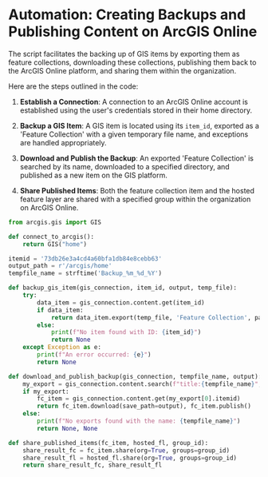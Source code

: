 # Automation: Creating Backups and Publishing Content on ArcGIS Online

The script facilitates the backing up of GIS items by exporting them as feature collections, downloading these collections, publishing them back to the ArcGIS Online platform, and sharing them within the organization.

Here are the steps outlined in the code:

1. **Establish a Connection**: A connection to an ArcGIS Online account is established using the user's credentials stored in their home directory.

2. **Backup a GIS Item**: A GIS item is located using its `item_id`, exported as a 'Feature Collection' with a given temporary file name, and exceptions are handled appropriately.

3. **Download and Publish the Backup**: An exported 'Feature Collection' is searched by its name, downloaded to a specified directory, and published as a new item on the GIS platform.

4. **Share Published Items**: Both the feature collection item and the hosted feature layer are shared with a specified group within the organization on ArcGIS Online.

```python
from arcgis.gis import GIS

def connect_to_arcgis():
    return GIS("home")

itemid = '73db26e3a4cd4a60bfa1db84e8cebb63'
output_path = r'/arcgis/home'
tempfile_name = strftime('Backup_%m_%d_%Y')

def backup_gis_item(gis_connection, item_id, output, temp_file):
    try:
        data_item = gis_connection.content.get(item_id)
        if data_item:
            return data_item.export(temp_file, 'Feature Collection', parameters=None, wait=True)
        else:
            print(f"No item found with ID: {item_id}")
            return None
    except Exception as e:
        print(f"An error occurred: {e}")
        return None

def download_and_publish_backup(gis_connection, tempfile_name, output):
    my_export = gis_connection.content.search(f"title:{tempfile_name}", item_type='Feature Collection')
    if my_export:
        fc_item = gis_connection.content.get(my_export[0].itemid)
        return fc_item.download(save_path=output), fc_item.publish()
    else:
        print(f"No exports found with the name: {tempfile_name}")
        return None, None

def share_published_items(fc_item, hosted_fl, group_id):
    share_result_fc = fc_item.share(org=True, groups=group_id)
    share_result_fl = hosted_fl.share(org=True, groups=group_id)
    return share_result_fc, share_result_fl
```
